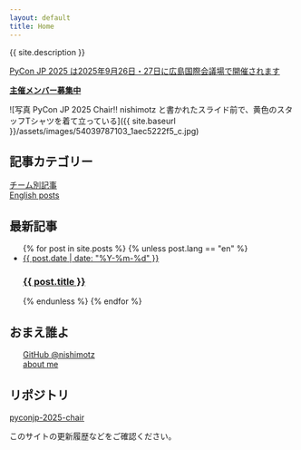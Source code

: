 ```yaml
---
layout: default
title: Home
---
```


{{ site.description }}

[PyCon JP 2025 は2025年9月26日・27日に広島国際会議場で開催されます](https://2025.pycon.jp/)

[**主催メンバー募集中**](https://forms.gle/7irqYKhZVj7AY7LfA)

<div class="image-center">
![写真 PyCon JP 2025 Chair!! nishimotz と書かれたスライド前で、黄色のスタッフTシャツを着て立っている]({{ site.baseurl }}/assets/images/54039787103_1aec5222f5_c.jpg)
</div>

## 記事カテゴリー

<div class="text-center mt-8 mb-4">
  <a href="{{ site.baseurl }}/teams/" class="text-blue-600 hover:underline">チーム別記事</a>
</div>

<div class="text-center mt-4 mb-8">
  <a href="{{ site.baseurl }}/en/" class="text-blue-600 hover:underline">English posts</a>
</div>

## 最新記事

<ul class="list-none ml-0">
  {% for post in site.posts %}
    {% unless post.lang == "en" %}
      <li class="mb-4">
        <a href="{{ site.baseurl }}{{ post.url }}" class="block p-4 bg-white shadow hover:bg-gray-100 rounded">
          <span class="text-sm text-gray-500 mb-1">{{ post.date | date: "%Y-%m-%d" }}</span>
          <h3 class="text-lg font-semibold mt-0 mb-2">{{ post.title }}</h3>
        </a>
      </li>
    {% endunless %}
  {% endfor %}
</ul>

## おまえ誰よ

<ul style="list-style-type: none;" class="ml-0">
  <li>
    <a href="https://github.com/nishimotz">GitHub @nishimotz</a>
  </li>
  <li>
    <a href="https://d.nishimotz.com/aboutme">about me</a>
  </li>
</ul>

## リポジトリ

[pyconjp-2025-chair](https://github.com/nishimotz/pyconjp-2025-chair)

このサイトの更新履歴などをご確認ください。

